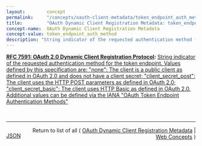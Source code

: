 ```yaml
---
layout:        concept
permalink:     "/concepts/oauth-client-metadata/token_endpoint_auth_method"
title:         "OAuth Dynamic Client Registration Metadata: token_endpoint_auth_method"
concept-name:  OAuth Dynamic Client Registration Metadata
concept-value: token_endpoint_auth_method
description: "String indicator of the requested authentication method for the token endpoint. Values defined by this specification are: \"none\": The client is a public client as defined in OAuth 2.0 and does not have a client secret; \"client_secret_post\": The client uses the HTTP POST parameters as defined in OAuth 2.0; \"client_secret_basic\": The client uses HTTP Basic as defined in OAuth 2.0. Additional values can be defined via the IANA \"OAuth Token Endpoint Authentication Methods\""
---
```


**[RFC 7591: OAuth 2.0 Dynamic Client Registration Protocol](/specs/IETF/RFC/7591 "This specification defines mechanisms for dynamically registering OAuth 2.0 clients with authorization servers. Registration requests send a set of desired client metadata values to the authorization server. The resulting registration responses return a client identifier to use at the authorization server and the client metadata values registered for the client. The client can then use this registration information to communicate with the authorization server using the OAuth 2.0 protocol. This specification also defines a set of common client metadata fields and values for clients to use during registration."):** [String indicator of the requested authentication method for the token endpoint. Values defined by this specification are: "none": The client is a public client as defined in OAuth 2.0 and does not have a client secret; "client_secret_post": The client uses the HTTP POST parameters as defined in OAuth 2.0; "client_secret_basic": The client uses HTTP Basic as defined in OAuth 2.0. Additional values can be defined via the IANA "OAuth Token Endpoint Authentication Methods"](http://tools.ietf.org/html/rfc7591#section-2 "Read documentation for OAuth Dynamic Client Registration Metadata &#34;token_endpoint_auth_method&#34;")

<br/>
<hr/>

<p style="float : left"><a href="./token_endpoint_auth_method.json" title="JSON representing this particular Web Concept value">JSON</a></p>
<p style="text-align: right">Return to list of all ( <a href="../oauth-client-metadata/">OAuth Dynamic Client Registration Metadata</a> | <a href="../">Web Concepts</a> )</p>
